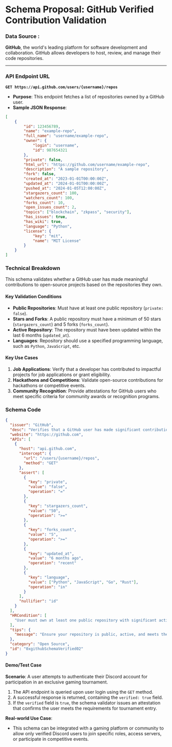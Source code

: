 
# **Schema Proposal: GitHub Verified Contribution Validation**


### **Data Source :**  
**GitHub**, the world's leading platform for software development and collaboration. GitHub allows developers to host, review, and manage their code repositories.

---

### **API Endpoint URL**  
**`GET https://api.github.com/users/{username}/repos`**  
- **Purpose**: This endpoint fetches a list of repositories owned by a GitHub user.  
- **Sample JSON Response**:
```json
[
    {
        "id": 123456789,
        "name": "example-repo",
        "full_name": "username/example-repo",
        "owner": {
            "login": "username",
            "id": 987654321
        },
        "private": false,
        "html_url": "https://github.com/username/example-repo",
        "description": "A sample repository",
        "fork": false,
        "created_at": "2023-01-01T00:00:00Z",
        "updated_at": "2024-01-01T00:00:00Z",
        "pushed_at": "2024-01-05T12:00:00Z",
        "stargazers_count": 100,
        "watchers_count": 100,
        "forks_count": 10,
        "open_issues_count": 2,
        "topics": ["blockchain", "zkpass", "security"],
        "has_issues": true,
        "has_wiki": true,
        "language": "Python",
        "license": {
            "key": "mit",
            "name": "MIT License"
        }
    }
] 
```


### **Technical Breakdown**  
This schema validates whether a GitHub user has made meaningful contributions to open-source projects based on the repositories they own.


#### **Key Validation Conditions**  
- **Public Repositories**: Must have at least one public repository (`private: false`).  
- **Stars and Forks**: A public repository must have a minimum of 50 stars (`stargazers_count`) and 5 forks (`forks_count`).  
- **Active Repository**: The repository must have been updated within the last 6 months (`updated_at`).  
- **Languages**: Repository should use a specified programming language, such as `Python`, `JavaScript`, etc.



#### **Key Use Cases**  
1. **Job Applications**: Verify that a developer has contributed to impactful projects for job applications or grant eligibility.  
2. **Hackathons and Competitions**: Validate open-source contributions for hackathons or competitive events.  
3. **Community Recognition**: Provide attestations for GitHub users who meet specific criteria for community awards or recognition programs.

### **Schema Code**

```json
{
  "issuer": "GitHub",
  "desc": "Verifies that a GitHub user has made significant contributions to public repositories",
  "website": "https://github.com",
  "APIs": [
    {
      "host": "api.github.com",
      "intercept": {
        "url": "/users/{username}/repos",
        "method": "GET"
      },
      "assert": [
        {
          "key": "private",
          "value": "false",
          "operation": "="
        },
        {
          "key": "stargazers_count",
          "value": "50",
          "operation": ">="
        },
        {
          "key": "forks_count",
          "value": "5",
          "operation": ">="
        },
        {
          "key": "updated_at",
          "value": "6 months ago",
          "operation": "recent"
        },
        {
          "key": "language",
          "value": ["Python", "JavaScript", "Go", "Rust"],
          "operation": "in"
        }
      ],
      "nullifier": "id"
    }
  ],
  "HRCondition": [
    "User must own at least one public repository with significant activity and community recognition."
  ],
  "tips": {
    "message": "Ensure your repository is public, active, and meets the contribution requirements before proceeding with validation."
  },
  "category": "Open Source",
  "id": "0xgithubSchemaVerified02"
}

```

#### **Demo/Test Case**

**Scenario**: A user attempts to authenticate their Discord account for participation in an exclusive gaming tournament.

1.  The API endpoint is queried upon user login using the `GET` method.
2.  A successful response is returned, containing the `verified: true` field.
3.  If the `verified` field is `true`, the schema validator issues an attestation that confirms the user meets the requirements for tournament entry.

**Real-world Use Case**:

-   This schema can be integrated with a gaming platform or community to allow only verified Discord users to join specific roles, access servers, or participate in competitive events.




